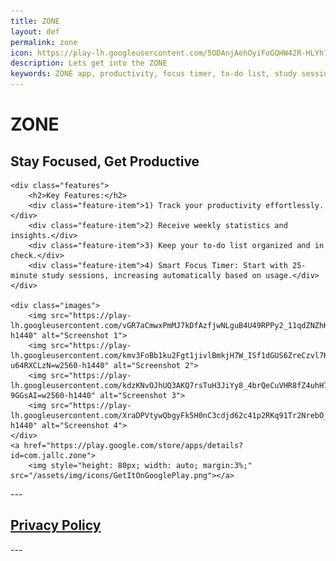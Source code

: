 ```yaml
---
title: ZONE 
layout: def
permalink: zone
icon: https://play-lh.googleusercontent.com/5ODAnjAehOyiFoGQHW42R-HLYh7yxEz3OwzkW-rGhKkHDKtOlRvvshOYIYIHx85QMu0=w240-h480
description: Lets get into the ZONE  
keywords: ZONE app, productivity, focus timer, to-do list, study sessions, App to focus, app for better study, fix attntion span, let you focus more
---
```

<style>
    .images {
        display: grid;
        grid-template-columns: repeat(auto-fit, minmax(30px, 1fr));
        gap: 15px;
        margin-top: 20px;
    }
    .images img {
        width: 100%;
        height: auto;
        border-radius: 10px;
        box-shadow: 0px 4px 8px rgba(0,0,0,0.2);
    }
     .fullscreen {
        position: fixed;
        top: 0;
        left: 0;
        width: 100%;
        height: 100%;
        background: rgba(0, 0, 0, 0.9);
        display: flex;
        align-items: center;
        justify-content: center;
        flex-direction: column;
        z-index: 1000;
    }
    .fullscreen img {
        max-width: 90%;
        max-height: 90%;
        border-radius: 10px;
    }
    .nav-arrow {
        position: absolute;
        top: 50%;
        transform: translateY(-50%);
        font-size: 5vw;
        color: white;
        cursor: pointer;
        user-select: none;
    }
    .prev { left: 20px; }
    .next { right: 20px; }
</style>

<div class="container">
    <h1>ZONE</h1>
    <h2>Stay Focused, Get Productive</h2>

    <div class="features">
        <h2>Key Features:</h2>
        <div class="feature-item">1) Track your productivity effortlessly.</div>
        <div class="feature-item">2) Receive weekly statistics and insights.</div>
        <div class="feature-item">3) Keep your to-do list organized and in check.</div>
        <div class="feature-item">4) Smart Focus Timer: Start with 25-minute study sessions, increasing automatically based on usage.</div>
    </div>

    <div class="images">
        <img src="https://play-lh.googleusercontent.com/vGR7aCmwxPmMJ7kDfAzfjwNLguB4U49RPPy2_11qdZNZhKdnqX4YSpW_cmdjzhOMnkM=w2560-h1440" alt="Screenshot 1">
        <img src="https://play-lh.googleusercontent.com/kmv3FoBb1ku2Fgt1jivlBmkjH7W_ISf1dGUS6ZreCzvl7KKEEVbfiYSPxz-u64RXCLzN=w2560-h1440" alt="Screenshot 2">
        <img src="https://play-lh.googleusercontent.com/kdzKNvOJhUQ3AKQ7rsTuH3JiYy8_4brQeCuVHR8fZ4uhH7QSq5NzwAUeSxSt-9GGsAI=w2560-h1440" alt="Screenshot 3">
        <img src="https://play-lh.googleusercontent.com/XraDPVtywQbgyFk5H0nC3cdjd62c41p2RKq91Tr2NrebO_TtwU8G6T88253yPWHfSN8=w2560-h1440" alt="Screenshot 4">
    </div>
    <a href="https://play.google.com/store/apps/details?id=com.jallc.zone">
        <img style="height: 80px; width: auto; margin:3%;" src="/assets/img/icons/GetItOnGooglePlay.png"></a>

</div>
---
<h2><a class="linkhai" href="/zone/privacy-policy">Privacy Policy</a></h2>
---
<script>
    let images = [];
    let currentIndex = 0;

    function showImage(index) {
        currentIndex = index;
        
        // Create full-screen image container
        let fullscreenDiv = document.createElement("div");
        fullscreenDiv.className = "fullscreen";
        
        // Create image element
        let img = document.createElement("img");
        img.src = images[currentIndex];

        // Create navigation arrows
        let prevArrow = document.createElement("div");
        prevArrow.className = "nav-arrow prev";
        prevArrow.innerHTML = "&#9664;";
        prevArrow.onclick = function() { changeImage(-1); };

        let nextArrow = document.createElement("div");
        nextArrow.className = "nav-arrow next";
        nextArrow.innerHTML = "&#9654;";
        nextArrow.onclick = function() { changeImage(1); };

        // Add event listener to close image when clicked outside
        fullscreenDiv.onclick = function (event) {
            if (event.target === fullscreenDiv) {
                document.body.removeChild(fullscreenDiv);
            }
        };

        // Append elements to full-screen container
        fullscreenDiv.appendChild(prevArrow);
        fullscreenDiv.appendChild(img);
        fullscreenDiv.appendChild(nextArrow);
        document.body.appendChild(fullscreenDiv);
    }

    function changeImage(direction) {
        currentIndex = (currentIndex + direction + images.length) % images.length;
        document.querySelector(".fullscreen img").src = images[currentIndex];
    }

    document.addEventListener("DOMContentLoaded", function () {
        images = Array.from(document.querySelectorAll(".images img")).map(img => img.src);
        document.querySelectorAll(".images img").forEach((img, index) => {
            img.onclick = function () {
                showImage(index);
            };
        });
    });
</script> 
